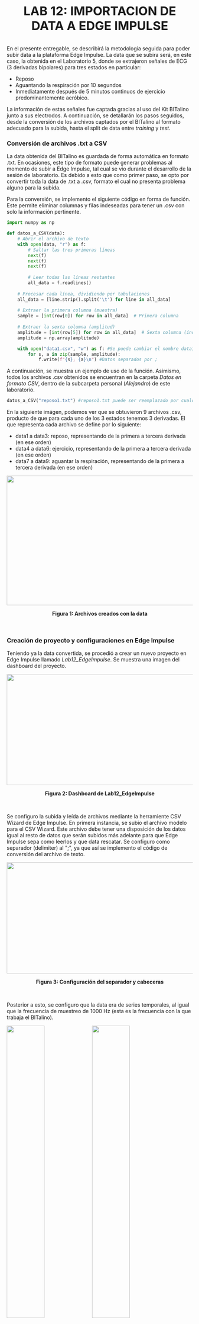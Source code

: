 <p align=center style ="font-size:33px;"> 
<b> LAB 12: IMPORTACION DE DATA A EDGE IMPULSE </b>
 </p>

En el presente entregable, se describirá la metodología seguida para poder subir data a la plataforma Edge Impulse. La data que se subira será, en este caso, la obtenida en el Laboratorio 5, donde se extrajeron señales de ECG (3 derivadas bipolares) para tres estados en particular:

- Reposo
- Aguantando la respiración por 10 segundos
- Inmediatamente después de 5 minutos continuos de ejercicio predominantemente aeróbico.

La información de estas señales fue captada gracias al uso del Kit BITalino junto a sus electrodos. A continuación, se detallarán los pasos seguidos, desde la conversión de los archivos captados por el BITalino al formato adecuado para la subida, hasta el split de data entre *training* y *test*.

### **Conversión de archivos .txt a CSV**
La data obtenida del BITalino es guardada de forma automática en formato .txt. En ocasiones, este tipo de formato puede generar problemas al momento de subir a Edge Impulse, tal cual se vio durante el desarrollo de la sesión de laboratorio. Es debido a esto que como primer paso, se opto por convertir toda la data de .txt a .csv, formato el cual no presenta problema alguno para la subida.

Para la conversión, se implemento el siguiente código en forma de función. Este permite eliminar columnas y filas indeseadas para tener un .csv con solo la información pertinente.


```python
import numpy as np

def datos_a_CSV(data):
    # Abrir el archivo de texto
    with open(data, "r") as f:
        # Saltar las tres primeras líneas
        next(f)
        next(f)
        next(f)
        
        # Leer todas las líneas restantes
        all_data = f.readlines()   
    
    # Procesar cada línea, dividiendo por tabulaciones
    all_data = [line.strip().split('\t') for line in all_data]
    
    # Extraer la primera columna (muestra)
    sample = [int(row[0]) for row in all_data]  # Primera columna
   
    # Extraer la sexta columna (amplitud)
    amplitude = [int(row[5]) for row in all_data]  # Sexta columna (índice 5)
    amplitude = np.array(amplitude)

    with open("data1.csv", "w") as f: #Se puede cambiar el nombre data1 por cualquier otro, solo será el nombre del archivo .csv generado
        for s, a in zip(sample, amplitude):
            f.write(f"{s}; {a}\n") #Datos separados por ;
```

A continuación, se muestra un ejemplo de uso de la función. Asimismo, todos los archivos .csv obtenidos se encuentran en la carpeta *Datos en formato CSV*, dentro de la subcarpeta personal (*Alejandro*) de este laboratorio.


```python
datos_a_CSV("reposo1.txt") #reposo1.txt puede ser reemplazado por cualquier otro archivo .txt proveniente del BITalino.
```

En la siguiente imágen, podemos ver que se obtuvieron 9 archivos .csv, producto de que para cada uno de los 3 estados tenemos 3 derivadas. El que representa cada archivo se define por lo siguiente:

- data1 a data3: reposo, representando de la primera a tercera derivada (en ese orden)
- data4 a data6: ejercicio, representando de la primera a tercera derivada (en ese orden)
- data7 a data9: aguantar la respiración, representando de la primera a tercera derivada (en ese orden)

<div align="center">
  <img src="./imagenes/files.png" height = "350" width="600"><p>

  **Figura 1: Archivos creados con la data**
  </p>
</div>
<br>

### **Creación de proyecto y configuraciones en Edge Impulse**
Teniendo ya la data convertida, se procedió a crear un nuevo proyecto en Edge Impulse llamado *Lab12_EdgeImpulse*. Se muestra una imagen del dashboard del proyecto.

<div align="center">
  <img src="./imagenes/dashboard.png" height = "300" width="600"><p>

  **Figura 2: Dashboard de Lab12_EdgeImpulse**
  </p>
</div>
<br>

Se configuro la subida y leída de archivos mediante la herramiente CSV Wizard de Edge Impulse. En primera instancia, se subio el archivo modelo para el CSV Wizard. Este archivo debe tener una disposición de los datos igual al resto de datos que serán subidos más adelante para que Edge Impulse sepa como leerlos y que data rescatar. Se configuro como separador (delimiter) al ";", ya que así se implemento el código de conversión del archivo de texto.

<div align="center">
  <img src="./imagenes/step2.png" height = "300" width="600"><p>

  **Figura 3: Configuración del separador y cabeceras**
  </p>
</div>
<br>

Posterior a esto, se configuro que la data era de series temporales, al igual que la frecuencia de muestreo de 1000 Hz (esta es la frecuencia con la que trabaja el BITalino). 

<div align="left">
  <img src="imagenes/step3.1.png" width="45%" style="display: inline-block;">
  <img src="imagenes/step3.2.png" width="45%" style="display: inline-block;">

  <p style="text-align: center;"><strong>Figura 4: Configuración de hecha en el paso 3 de CSV Wizard</strong></p>
</div>
<br>

Se selecciona la columna que contiene los datos en el CSV. En este caso, se selecciono la columna *Unnamed2* ya que esta contiene los valores de amplitud de la señal ECG.

<div align="center">
  <img src="./imagenes/step4.png" height = "300" width="600"><p>

  **Figura 5: Selección de columna de interés**
  </p>
</div>
<br>

Finalmente, para poder preservar la uniformidad de los datos, se opto por establecer una longitud para cada serie de datos. En este caso, se eligió que cada serie de datos tenga una longitud de 10 segundos.

<div align="center">
  <img src="./imagenes/step5.png" height = "300" width="600"><p>

  **Figura 6: Longitud de los segmentos de datos**
  </p>
</div>
<br>

A continuación, se muestra una imagen de la configuración ya terminada e implementada en el CSV Wizard.

<div align="center">
  <img src="./imagenes/CSV Wizard config final.png" height = "300" width="600"><p>

  **Figura 7: Configuración finalizada en CSV Wizard**
  </p>
</div>
<br>

### **Subida de data**
Habiendo configurado el CSV Wizard, se realizó la subida de archivos. Se subieron los archivos en grupos de tres, donde cada grupo corresponde a un estado. Los 9 archivos no se suben en conjunto debido a que cada grupo de tres corresponde a un estado, por lo que tienen etiquetas diferentes. Se muestra en la imagen un ejemplo de la subida en conjunto de archivos bajo la misma etiqueta. Este proceso se hizo para la data de los otros dos estados restantes.

<div align="center">
  <img src="./imagenes/upload.png" height = "300" width="600"><p>

  **Figura 8: Subida de los tres archivos con data del estado en reposo**
  </p>
</div>
<br>

Al subir todos los archivos, se pudo apreciar que Edge Impulse separo correctamente la data en segmentos de 10 segundos de duración. No obstante, habia segmentos de menor longitud ya que la longitud total de las señales no siempre eran múltiplos de 10. Esto ocasiono que la data no estuviera correctamente distribuida entre *training* y *test*, sumado a que habia estados con más data que otros por la mayor cantidad de segmentos. Para solventar esto, se eliminaron los segmentos menores a 10 segundos, al igual que mover algunas señales entre *training* y *test* para lograr un balanceo adecuado. Finalmente, se obtuvo lo siguiente.

<div align="center">
  <img src="./imagenes/dataset.png" height = "300" width="600"><p>

  **Figura 9: Dataset generado tras los ajustes adicionales**
  </p>
</div>
<br>

### **Enlace al proyecto de Edge Impulse**
Para poder visualizar al proyecto creado y al dataset, acceder al siguiente enlace: https://studio.edgeimpulse.com/public/558182/live
